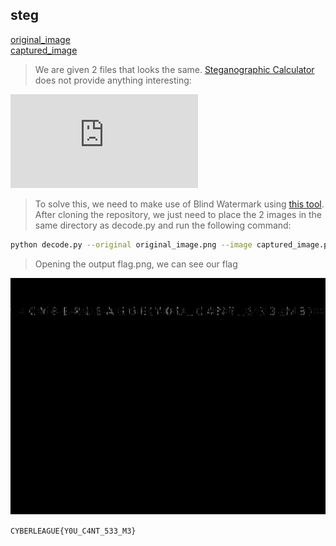 ## steg  

[original_image](https://github.com/Rookie441/CTF/blob/main/Categories/Steganography/Easy/steg/original_image.png)  
[captured_image](https://github.com/Rookie441/CTF/blob/main/Categories/Steganography/Easy/steg/captured_image.png)

> We are given 2 files that looks the same. [Steganographic Calculator](https://futureboy.us/stegano/compinput.html) does not provide anything interesting:

![image](https://github.com/Rookie441/CTF/blob/main/Categories/Steganography/Easy/steg/compare.pl)  

> To solve this, we need to make use of Blind Watermark using [this tool](https://github.com/LYSCUT/https-github.com-linyacool-blind-watermark). After cloning the repository, we just need to place the 2 images in the same directory as decode.py and run the following command:

```bash
python decode.py --original original_image.png --image captured_image.png --result flag.png
```

> Opening the output flag.png, we can see our flag  

![image](https://github.com/Rookie441/CTF/blob/main/Categories/Steganography/Easy/steg/flag.png)  

`CYBERLEAGUE{Y0U_C4NT_533_M3}`
